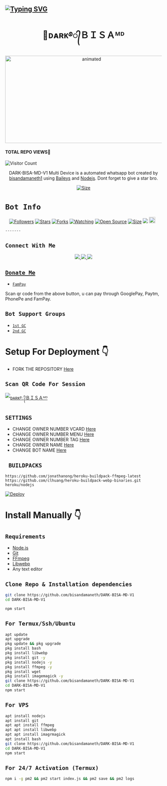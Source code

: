

## [![Typing SVG](https://readme-typing-svg.herokuapp.com?font=Rockstar-ExtraBold&color=F33A6A&lines=WELCOME+TO+ᴅᴀʀᴋ+ＢＩＳＡ+ᴹᴰ+WP+BOT.;CREATED+BY+BISA+YT;BEST+MULTIDEVICE+WA+BOT;THANKS+FOR+VISITING+MY+GIT;SUBSCRIBE+MY+TOU+TUBE+CHANNEL)](https://git.io/typing-svg)


<h1 align="center">👑ᴅᴀʀᴋ࿔᭄ＢＩＳＡᴹᴰ<br></h1>
<p align="center">

<img src="https://media.tenor.com/images/e15cb1453a09e25bab41116d930329bf/tenor.gif" alt="animated" width="540" height="280" />
</p>
    
#### TOTAL REPO VIEWS📍
![Visitor Count](https://profile-counter.glitch.me/terror-boy/count.svg)
  
<p align="center">
DARK-BISA-MD-V1 Multi Device is a automated whatsapp bot created by <a href="https://github.com/bisandamaneth" target="_blank">bisandamaneth1</a> using <a href="https://github.com/adiwajshing/Baileys" target="_blank">Baileys</a> and <a href="https://github.com/nodejs" target="_blank">Nodejs</a>. Dont forget to give a star bro.
    </p>
    
<p align="center">
<a href="https://youtu.be/xn9RatOrbuI"><img title="Size" src="https://img.shields.io/badge/Tutorial-Video-green"></a>
</p>  
    
 # ```Bot Info```
 <p align="center">
 <a href="https://github.com/DGXeon/followers"><img title="Followers" src="https://img.shields.io/github/followers/DGXeon?color=red&style=flat-square"></a>
 <a href="https://github.com/DGXeon/CheemsBot-MD3/stargazers/"><img title="Stars" src="https://img.shields.io/github/stars/DGXeon/CheemsBot-MD3?color=blue&style=flat-square"></a>
 <a href="https://github.com/DGXeon/CheemsBot-MD3/network/members"><img title="Forks" src="https://img.shields.io/github/forks/DGXeon/CheemsBot-MD3?color=red&style=flat-square"></a>
 <a href="https://github.com/DGXeon/CheemsBot-MD3/watchers"><img title="Watching" src="https://img.shields.io/github/watchers/DGXeon/CheemsBot-MD3?label=Watchers&color=blue&style=flat-square"></a>
 <a href="https://github.com/DGXeon/CheemsBot-MD3"><img title="Open Source" src="https://img.shields.io/badge/Author-Xeon%20Bot%20Inc.-red?v=103"></a>
 <a href="https://github.com/DGXeon/CheemsBot-MD3/"><img title="Size" src="https://img.shields.io/github/repo-size/DGXeon/CheemsBot-MD3?style=flat-square&color=green"></a>
 <a href="https://hits.seeyoufarm.com"><img src="https://hits.seeyoufarm.com/api/count/incr/badge.svg?url=https%3A%2F%2Fgithub.com%2FDGXeon%2FCheemsBot-MD3&count_bg=%2379C83D&title_bg=%23555555&icon=probot.svg&icon_color=%2300FF6D&title=hits&edge_flat=false"/></a>
 <a href="https://github.com/DGXeon/CheemsBot-MD3/graphs/commit-activity"><img height="20" src="https://img.shields.io/badge/Maintained%3F-yes-green.svg"></a>&nbsp;&nbsp;
</p>
    <p align='center'>
        </p>
    
    -------
    
## ```Connect With Me```
<p align="center">
<a href="https://wa.me/94771825716"><img src="https://img.shields.io/badge/Contact ᴅᴀʀᴋ࿔᭄ＢＩＳＡ-25D366?style=for-the-badge&logo=whatsapp&logoColor=white" />
<a href="https://chat.whatsapp.com/FL1Vu6kHw159V3PFvPB5R5"><img src="https://img.shields.io/badge/Join Official GC-25D366?style=for-the-badge&logo=whatsapp&logoColor=white" />
<a href="https://youtube.com/channel/UC9yYBHDtitW6XiDFi0AMi4g"><img src="https://img.shields.io/badge/Subscribe BISA YT-ff0000?style=for-the-badge&logo=youtube&logoColor=ff000000&link=https://www.youtube.com/c/BOTINDO" /><br>
</p>

## ```Donate Me```

- [`FamPay`](https://telegra.ph/file/8737b098fd5702daeb7e0.jpg)

<p align="left">
Scan qr code from the above button, u can pay through GooglePay, Paytm, PhonePe and FamPay.
</p>

## ```Bot Support Groups```

- [`1st GC`](https://chat.whatsapp.com/FL1Vu6kHw159V3PFvPB5R5)
- [`2nd GC`](https://chat.whatsapp.com/EuQjc4POlFz2nd88BHDobI)

# Setup For Deployment 👇

- FORK THE REPOSITORY [Here](https://github.com/bisandamaneth/DARK-BISA-MD-V1/fork)

## `Scan QR Code For Session`
[![ᴅᴀʀᴋ࿔᭄ＢＩＳＡᴹᴰ](https://repl.it/badge/github/quiec/whatsasena)](https://replit.com/@bisandamaneth/ᴅᴀʀᴋ࿔᭄ＢＩＳＡᴹᴰBot-Multi-Device-Qr-Code-Generator?output%20only=1&lite=1#index.js)

## `SETTINGS`

- CHANGE OWNER NUMBER VCARD [Here](https://github.com/DGXeon/Darkbisabot-MD1/blob/master/config.js#L44)
- CHANGE OWNER NUMBER MENU [Here](https://github.com/DGXeon/Darkbisabot-MD1/blob/master/config.js#L59)
- CHANGE OWNER NUMBER TAG [Here](https://github.com/DGXeon/Darkbisabot-MD1/blob/master/config.js#L58)
- CHANGE OWNER NAME [Here](https://github.com/DGXeon/Darkbisabot-MD1/blob/master/config.js#L45)
- CHANGE BOT NAME [Here](https://github.com/DGXeon/Darkbisabot-MD1/blob/master/config.js#L51)

## ` BUILDPACKS`

```
https://github.com/jonathanong/heroku-buildpack-ffmpeg-latest
https://github.com/clhuang/heroku-buildpack-webp-binaries.git
heroku/nodejs
```

[![Deploy](https://www.herokucdn.com/deploy/button.svg)](https://heroku.com/deploy?template=https://github.com/DGXeon/CheemsBot-MD3/)

# Install Manually 👇
## `Requirements`
* [Node.js](https://nodejs.org/en/)
* [Git](https://git-scm.com/downloads)
* [FFmpeg](https://github.com/BtbN/FFmpeg-Builds/releases/download/autobuild-2020-12-08-13-03/ffmpeg-n4.3.1-26-gca55240b8c-win64-gpl-4.3.zip)
* [Libwebp](https://developers.google.com/speed/webp/download)
* Any text editor
## `Clone Repo & Installation dependencies`
```bash
git clone https://github.com/bisandamaneth/DARK-BISA-MD-V1
cd DARK-BISA-MD-V1

npm start
```
## `For Termux/Ssh/Ubuntu`
```bash
apt update
apt upgrade
pkg update && pkg upgrade
pkg install bash
pkg install libwebp
pkg install git -y
pkg install nodejs -y 
pkg install ffmpeg -y 
pkg install wget
pkg install imagemagick -y
git clone https://github.com/bisandamaneth/DARK-BISA-MD-V1
cd DARK-BISA-MD-V1
npm start
```
## `For VPS`
```bash
apt install nodejs 
apt install git 
apt apt install ffmpeg 
apt apt install libwebp 
apt apt install imagrmagick
apt install bash
git clone https://github.com/bisandamaneth/DARK-BISA-MD-V1
cd DARK-BISA-MD-V1 
npm start
```
## `For 24/7 Activation (Termux)`
```bash
npm i -g pm2 && pm2 start index.js && pm2 save && pm2 logs
```
